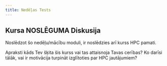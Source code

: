 ```yaml
---
title: Nedēļas Tests 
---
```


## Kursa NOSLĒGUMA Diskusija 

Noslēdzot šo nedēļu/mācību moduli, ir noslēdzies arī kurss HPC pamati.

Apraksti kāds Tev šķita šis kurss vai tas attaisnoja Tavas cerības? Ko darīsi tālāk, vai ir motivācija turpināt izglītoties par HPC jautājumiem?

   
<!--
Tu vari apliecināt savas zināšanas piedaloties nedēļas noslēguma testā.  

[4.NEDĒĻAS TESTS](https://hpc-pamati.learning.lv/exam)
-->
